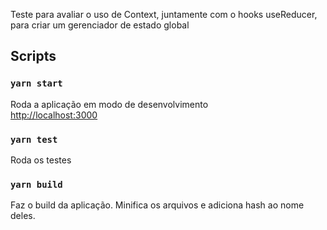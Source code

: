 Teste para avaliar o uso de Context, juntamente com o hooks useReducer, para criar um gerenciador de estado global

## Scripts

### `yarn start`

Roda a aplicação em modo de desenvolvimento<br />
[http://localhost:3000](http://localhost:3000)

### `yarn test`

Roda os testes

### `yarn build`

Faz o build da aplicação. Minifica os arquivos e adiciona hash ao nome deles.

